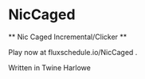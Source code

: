 # NicCaged

** Nic Caged Incremental/Clicker **

Play now at fluxschedule.io/NicCaged . 

Written in Twine Harlowe
